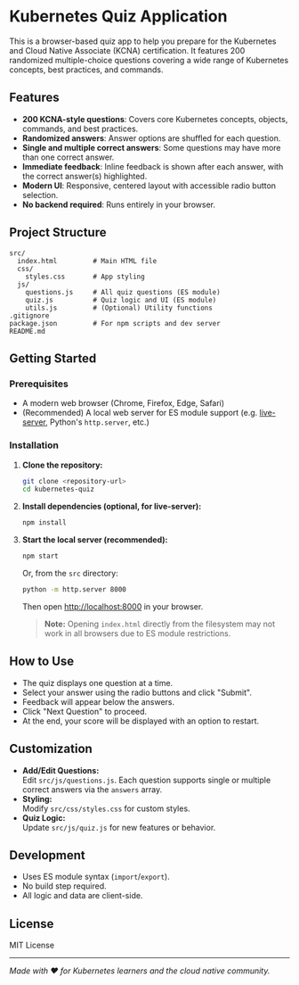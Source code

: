# Kubernetes Quiz Application

This is a browser-based quiz app to help you prepare for the Kubernetes and Cloud Native Associate (KCNA) certification. It features 200 randomized multiple-choice questions covering a wide range of Kubernetes concepts, best practices, and commands.

## Features

- **200 KCNA-style questions**: Covers core Kubernetes concepts, objects, commands, and best practices.
- **Randomized answers**: Answer options are shuffled for each question.
- **Single and multiple correct answers**: Some questions may have more than one correct answer.
- **Immediate feedback**: Inline feedback is shown after each answer, with the correct answer(s) highlighted.
- **Modern UI**: Responsive, centered layout with accessible radio button selection.
- **No backend required**: Runs entirely in your browser.

## Project Structure

```
src/
  index.html         # Main HTML file
  css/
    styles.css       # App styling
  js/
    questions.js     # All quiz questions (ES module)
    quiz.js          # Quiz logic and UI (ES module)
    utils.js         # (Optional) Utility functions
.gitignore
package.json         # For npm scripts and dev server
README.md
```

## Getting Started

### Prerequisites

- A modern web browser (Chrome, Firefox, Edge, Safari)
- (Recommended) A local web server for ES module support (e.g. [live-server](https://www.npmjs.com/package/live-server), Python's `http.server`, etc.)

### Installation

1. **Clone the repository:**
   ```sh
   git clone <repository-url>
   cd kubernetes-quiz
   ```

2. **Install dependencies (optional, for live-server):**
   ```sh
   npm install
   ```

3. **Start the local server (recommended):**
   ```sh
   npm start
   ```
   Or, from the `src` directory:
   ```sh
   python -m http.server 8000
   ```
   Then open [http://localhost:8000](http://localhost:8000) in your browser.

   > **Note:** Opening `index.html` directly from the filesystem may not work in all browsers due to ES module restrictions.

## How to Use

- The quiz displays one question at a time.
- Select your answer using the radio buttons and click "Submit".
- Feedback will appear below the answers.
- Click "Next Question" to proceed.
- At the end, your score will be displayed with an option to restart.

## Customization

- **Add/Edit Questions:**  
  Edit `src/js/questions.js`. Each question supports single or multiple correct answers via the `answers` array.
- **Styling:**  
  Modify `src/css/styles.css` for custom styles.
- **Quiz Logic:**  
  Update `src/js/quiz.js` for new features or behavior.

## Development

- Uses ES module syntax (`import`/`export`).
- No build step required.
- All logic and data are client-side.

## License

MIT License

---

*Made with ❤️ for Kubernetes learners and the cloud native community.*
